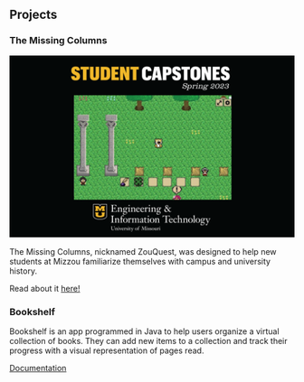 ## Projects

### The Missing Columns

![ZouQuest Screenshot](images/ZQ.png "ZouQuest")

The Missing Columns, nicknamed ZouQuest, was designed to help new students at Mizzou familiarize themselves with campus and university history.

Read about it [here!](https://engineering.missouri.edu/2023/information-technology-students-create-mizzou-trivia-game-for-capstone-project/)

### Bookshelf

Bookshelf is an app programmed in Java to help users organize a virtual collection of books. They can add new items to a collection and track their progress with a visual representation of pages read.

[Documentation](https://github.com/KurtU0/bookshelf)

